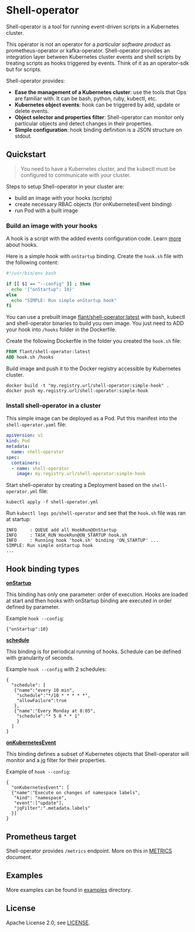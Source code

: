 # Shell-operator

Shell-operator is a tool for running event-driven scripts in a Kubernetes cluster.

This operator is not an operator for a _particular software product_ as prometheus-operator or kafka-operator. Shell-operator provides an integration layer between Kubernetes cluster events and shell scripts by treating scripts as hooks triggered by events. Think of it as an operator-sdk but for scripts.

Shell-operator provides:
- __Ease the management of a Kubernetes cluster__: use the tools that Ops are familiar with. It can be bash, python, ruby, kubectl, etc.
- __Kubernetes object events__: hook can be triggered by add, update or delete events.
- __Object selector and properties filter__: Shell-operator can monitor only particular objects and detect changes in their properties.
- __Simple configuration__: hook binding definition is a JSON structure on stdout.

## Quickstart

> You need to have a Kubernetes cluster, and the kubectl must be configured to communicate with your cluster.

Steps to setup Shell-operator in your cluster are:
- build an image with your hooks (scripts)
- create necessary RBAC objects (for onKubernetesEvent binding)
- run Pod with a built image

### Build an image with your hooks

A hook is a script with the added events configuration code. Learn [more](HOOKS.md) about hooks.

Here is a simple hook with `onStartup` binding. Create the `hook.sh` file with the following content:
```bash
#!/usr/bin/env bash

if [[ $1 == "--config" ]] ; then
  echo '{"onStartup": 10}'
else
  echo "SIMPLE: Run simple onStartup hook"
fi
```

You can use a prebuilt image [flant/shell-operator:latest](https://hub.docker.com/r/flant/shell-operator) with bash, kubectl and shell-operator binaries to build you own image. You just need to ADD your hook into `/hooks` folder in the Dockerfile.

Create the following Dockerfile in the folder you created the `hook.sh` file:
```dockerfile
FROM flant/shell-operator:latest
ADD hook.sh /hooks
```

Build image and push it to the Docker registry accessible by Kubernetes cluster.
```
docker build -t "my.registry.url/shell-operator:simple-hook" .
docker push my.registry.url/shell-operator:simple-hook
```

### Install shell-operator in a cluster

This simple image can be deployed as a Pod. Put this manifest into the `shell-operator.yaml` file:

```yaml
apiVersion: v1
kind: Pod
metadata:
  name: shell-operator
spec:
  containers:
  - name: shell-operator
    image: my.registry.url/shell-operator:simple-hook
```

Start shell-operator by creating a Deployment based on the `shell-operator.yml` file:
```
kubectl apply -f shell-operator.yml
```

Run `kubectl logs po/shell-operator` and see that the `hook.sh` file was ran at startup:
```
INFO     : QUEUE add all HookRun@OnStartup
INFO     : TASK_RUN HookRun@ON_STARTUP hook.sh
INFO     : Running hook 'hook.sh' binding 'ON_STARTUP' ...
SIMPLE: Run simple onStartup hook
...
```

## Hook binding types

[__onStartup__](HOOKS.md#onstartup)

This binding has only one parameter: order of execution. Hooks are loaded at start and then hooks with onStartup binding are executed in order defined by parameter.

Example `hook --config`:

```
{"onStartup":10}
```

[__schedule__](HOOKS.md#schedule)

This binding is for periodical running of hooks. Schedule can be defined with granularity of seconds.

Example `hook --config` with 2 schedules:

```
{
  "schedule": [
   {"name":"every 10 min",
    "schedule":"*/10 * * * * *",
    "allowFailure":true
   },
   {"name":"Every Monday at 8:05",
    "schedule":"* 5 8 * * 1"
    }
  ]
}
```

[__onKubernetesEvent__](HOOKS.md#onKubernetesEvent)

This binding defines a subset of Kubernetes objects that Shell-operator will monitor and a [jq](https://github.com/stedolan/jq/) filter for their properties.

Example of `hook --config`:

```
{
  "onKubernetesEvent": [
  {"name":"Execute on changes of namespace labels",
   "kind": "namespace",
   "event":["update"],
   "jqFilter":".metadata.labels"
  }]
}
```

## Prometheus target

Shell-operator provides `/metrics` endpoint. More on this in [METRICS](METRICS.md) document.

## Examples

More examples can be found in [examples](examples/) directory.

## License

Apache License 2.0, see [LICENSE](LICENSE).
